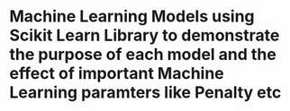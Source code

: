 # Machine Learning Models using Scikit Learn Library to demonstrate the purpose of each model and the effect of important Machine Learning paramters like Penalty etc
 
